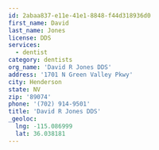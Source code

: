 ```yaml
---
id: 2abaa837-e11e-41e1-8848-f44d318936d0
first_name: David
last_name: Jones
license: DDS
services:
  - dentist
category: dentists
org_name: 'David R Jones DDS'
address: '1701 N Green Valley Pkwy'
city: Henderson
state: NV
zip: '89074'
phone: '(702) 914-9501'
title: 'David R Jones DDS'
_geoloc:
  lng: -115.086999
  lat: 36.038181
---
```

